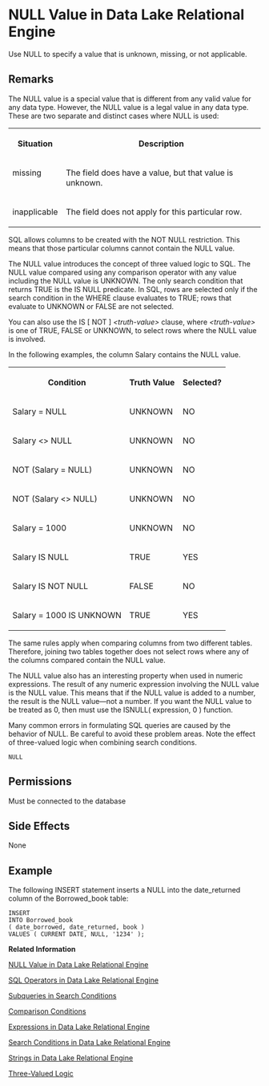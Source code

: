 <!-- loioa5107a2e84f2101595bd9bacac97b5be -->

# NULL Value in Data Lake Relational Engine

Use NULL to specify a value that is unknown, missing, or not applicable.



## Remarks

The NULL value is a special value that is different from any valid value for any data type. However, the NULL value is a legal value in any data type. These are two separate and distinct cases where NULL is used:


<table>
<tr>
<th valign="top" rowspan="1">

Situation

</th>
<th valign="top" rowspan="1">

Description

</th>
</tr>
<tr>
<td valign="top" rowspan="1">

missing

</td>
<td valign="top" rowspan="1">

The field does have a value, but that value is unknown.

</td>
</tr>
<tr>
<td valign="top" rowspan="1">

inapplicable

</td>
<td valign="top" rowspan="1">

The field does not apply for this particular row.

</td>
</tr>
</table>

SQL allows columns to be created with the NOT NULL restriction. This means that those particular columns cannot contain the NULL value.

The NULL value introduces the concept of three valued logic to SQL. The NULL value compared using any comparison operator with any value including the NULL value is UNKNOWN. The only search condition that returns TRUE is the IS NULL predicate. In SQL, rows are selected only if the search condition in the WHERE clause evaluates to TRUE; rows that evaluate to UNKNOWN or FALSE are not selected.

You can also use the IS \[ NOT \] *<truth-value\>* clause, where *<truth-value\>* is one of TRUE, FALSE or UNKNOWN, to select rows where the NULL value is involved.

In the following examples, the column Salary contains the NULL value.


<table>
<tr>
<th valign="top" rowspan="1">

Condition

</th>
<th valign="top" rowspan="1">

Truth Value

</th>
<th valign="top" rowspan="1">

Selected?

</th>
</tr>
<tr>
<td valign="top" rowspan="1">

Salary = NULL

</td>
<td valign="top" rowspan="1">

UNKNOWN

</td>
<td valign="top" rowspan="1">

NO

</td>
</tr>
<tr>
<td valign="top" rowspan="1">

Salary <\> NULL

</td>
<td valign="top" rowspan="1">

UNKNOWN

</td>
<td valign="top" rowspan="1">

NO

</td>
</tr>
<tr>
<td valign="top" rowspan="1">

NOT \(Salary = NULL\)

</td>
<td valign="top" rowspan="1">

UNKNOWN

</td>
<td valign="top" rowspan="1">

NO

</td>
</tr>
<tr>
<td valign="top" rowspan="1">

NOT \(Salary <\> NULL\)

</td>
<td valign="top" rowspan="1">

UNKNOWN

</td>
<td valign="top" rowspan="1">

NO

</td>
</tr>
<tr>
<td valign="top" rowspan="1">

Salary = 1000

</td>
<td valign="top" rowspan="1">

UNKNOWN

</td>
<td valign="top" rowspan="1">

NO

</td>
</tr>
<tr>
<td valign="top" rowspan="1">

Salary IS NULL

</td>
<td valign="top" rowspan="1">

TRUE

</td>
<td valign="top" rowspan="1">

YES

</td>
</tr>
<tr>
<td valign="top" rowspan="1">

Salary IS NOT NULL

</td>
<td valign="top" rowspan="1">

FALSE

</td>
<td valign="top" rowspan="1">

NO

</td>
</tr>
<tr>
<td valign="top" rowspan="1">

Salary = 1000 IS UNKNOWN

</td>
<td valign="top" rowspan="1">

TRUE

</td>
<td valign="top" rowspan="1">

YES

</td>
</tr>
</table>

The same rules apply when comparing columns from two different tables. Therefore, joining two tables together does not select rows where any of the columns compared contain the NULL value.

The NULL value also has an interesting property when used in numeric expressions. The result of any numeric expression involving the NULL value is the NULL value. This means that if the NULL value is added to a number, the result is the NULL value—not a number. If you want the NULL value to be treated as 0, then must use the ISNULL\( expression, 0 \) function.

Many common errors in formulating SQL queries are caused by the behavior of NULL. Be careful to avoid these problem areas. Note the effect of three-valued logic when combining search conditions.



```
NULL
```



<a name="loioa5107a2e84f2101595bd9bacac97b5be__iq_refbb_148"/>

## Permissions

Must be connected to the database



<a name="loioa5107a2e84f2101595bd9bacac97b5be__iq_refbb_149"/>

## Side Effects

None



<a name="loioa5107a2e84f2101595bd9bacac97b5be__iq_refbb_150"/>

## Example

The following INSERT statement inserts a NULL into the date\_returned column of the Borrowed\_book table:

```
INSERT
INTO Borrowed_book
( date_borrowed, date_returned, book )
VALUES ( CURRENT DATE, NULL, '1234' ); 
```

**Related Information**  


[NULL Value in Data Lake Relational Engine](null-value-in-data-lake-relational-engine-a5107a2.md "Use NULL to specify a value that is unknown, missing, or not applicable.")

[SQL Operators in Data Lake Relational Engine](sql-operators-in-data-lake-relational-engine-a4f0a69.md "These topics describe the arithmetic, string, and bitwise operators available in data lake Relational Engine.")

[Subqueries in Search Conditions](subqueries-in-search-conditions-a4fb435.md "A subquery is a SELECT statement enclosed in parentheses. Such a SELECT statement must contain one and only one select list item.")

[Comparison Conditions](comparison-conditions-a4fabf2.md "Comparison conditions in search conditions use a comparison operator.")

[Expressions in Data Lake Relational Engine](expressions-in-data-lake-relational-engine-a4ee102.md "Expressions are formed from different kinds of elements, such as constants, column names, SQL operators, and subqueries.")

[Search Conditions in Data Lake Relational Engine](search-conditions-in-data-lake-relational-engine-a4fa3d9.md "Conditions are used to choose a subset of the rows from a table, or in a control statement such as an IF statement to determine control of flow.")

[Strings in Data Lake Relational Engine](strings-in-data-lake-relational-engine-a4ed4ed.md "Strings are either literal strings, or expressions with CHAR or VARCHAR data types.")

[Three-Valued Logic](three-valued-logic-a501bc6.md "The AND, OR, NOT, and IS logical operators of SQL work in three-valued logic.")

